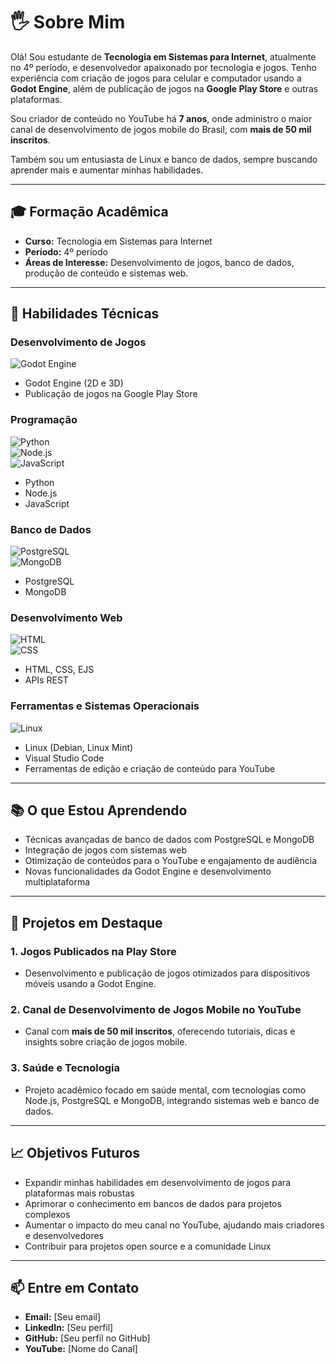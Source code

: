 # 🖐️ Sobre Mim  
Olá! Sou estudante de **Tecnologia em Sistemas para Internet**, atualmente no 4º período, e desenvolvedor apaixonado por tecnologia e jogos. Tenho experiência com criação de jogos para celular e computador usando a **Godot Engine**, além de publicação de jogos na **Google Play Store** e outras plataformas.  

Sou criador de conteúdo no YouTube há **7 anos**, onde administro o maior canal de desenvolvimento de jogos mobile do Brasil, com **mais de 50 mil inscritos**.  

Também sou um entusiasta de Linux e banco de dados, sempre buscando aprender mais e aumentar minhas habilidades.  

---

## 🎓 Formação Acadêmica  
- **Curso:** Tecnologia em Sistemas para Internet  
- **Período:** 4º período  
- **Áreas de Interesse:** Desenvolvimento de jogos, banco de dados, produção de conteúdo e sistemas web.  

---

## 🚀 Habilidades Técnicas  
### Desenvolvimento de Jogos  
![Godot Engine](https://upload.wikimedia.org/wikipedia/commons/6/6a/Godot_icon.svg)  
- Godot Engine (2D e 3D)  
- Publicação de jogos na Google Play Store  

### Programação  
![Python](https://upload.wikimedia.org/wikipedia/commons/c/c3/Python-logo-notext.svg)  
![Node.js](https://upload.wikimedia.org/wikipedia/commons/d/d9/Node.js_logo.svg)  
![JavaScript](https://upload.wikimedia.org/wikipedia/commons/6/6a/JavaScript-logo.png)  
- Python  
- Node.js  
- JavaScript  

### Banco de Dados  
![PostgreSQL](https://upload.wikimedia.org/wikipedia/commons/2/29/Postgresql_elephant.svg)  
![MongoDB](https://upload.wikimedia.org/wikipedia/commons/9/93/MongoDB_Logo.svg)  
- PostgreSQL  
- MongoDB  

### Desenvolvimento Web  
![HTML](https://upload.wikimedia.org/wikipedia/commons/6/61/HTML5_logo_and_wordmark.svg)  
![CSS](https://upload.wikimedia.org/wikipedia/commons/d/d5/CSS3_logo_and_wordmark.svg)  
- HTML, CSS, EJS  
- APIs REST  

### Ferramentas e Sistemas Operacionais  
![Linux](https://upload.wikimedia.org/wikipedia/commons/a/af/Tux.png)  
- Linux (Debian, Linux Mint)  
- Visual Studio Code  
- Ferramentas de edição e criação de conteúdo para YouTube  

---

## 📚 O que Estou Aprendendo  
- Técnicas avançadas de banco de dados com PostgreSQL e MongoDB  
- Integração de jogos com sistemas web  
- Otimização de conteúdos para o YouTube e engajamento de audiência  
- Novas funcionalidades da Godot Engine e desenvolvimento multiplataforma  

---

## 🌟 Projetos em Destaque  
### 1. **Jogos Publicados na Play Store**  
- Desenvolvimento e publicação de jogos otimizados para dispositivos móveis usando a Godot Engine.  

### 2. **Canal de Desenvolvimento de Jogos Mobile no YouTube**  
- Canal com **mais de 50 mil inscritos**, oferecendo tutoriais, dicas e insights sobre criação de jogos mobile.  

### 3. **Saúde e Tecnologia**  
- Projeto acadêmico focado em saúde mental, com tecnologias como Node.js, PostgreSQL e MongoDB, integrando sistemas web e banco de dados.  

---

## 📈 Objetivos Futuros  
- Expandir minhas habilidades em desenvolvimento de jogos para plataformas mais robustas  
- Aprimorar o conhecimento em bancos de dados para projetos complexos  
- Aumentar o impacto do meu canal no YouTube, ajudando mais criadores e desenvolvedores  
- Contribuir para projetos open source e a comunidade Linux  

---

## 📫 Entre em Contato  
- **Email:** [Seu email]  
- **LinkedIn:** [Seu perfil]  
- **GitHub:** [Seu perfil no GitHub]  
- **YouTube:** [Nome do Canal]  

